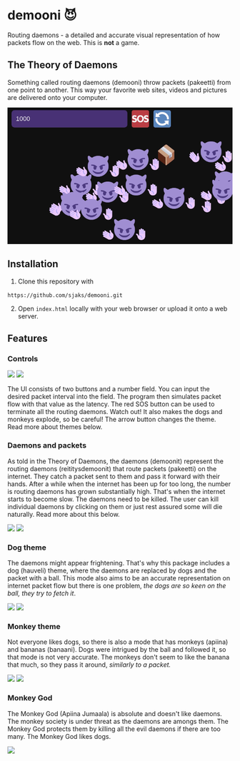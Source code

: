 # demooni 😈
Routing daemons - a detailed and accurate visual representation of how packets flow on the web. This is **not** a game.

## The Theory of Daemons
Something called routing daemons (demooni) throw packets (pakeetti) from one point to another. This way your favorite web sites, videos and pictures are delivered onto your computer.


![](https://raw.githubusercontent.com/sjaks/demooni/master/assets/demooni.gif)

## Installation
1. Clone this repository with
```
https://github.com/sjaks/demooni.git
```
2. Open `index.html` locally with your web browser or upload it onto a web server.

## Features

### Controls
![](https://twemoji.maxcdn.com/v/13.0.0/72x72/1F4E6.png)  ![](https://twemoji.maxcdn.com/v/13.0.0/72x72/1f503.png)

The UI consists of two buttons and a number field. You can input the desired packet interval into the field. The program then simulates packet flow
with that value as the latency. The red SOS button can be used to terminate all the routing daemons. Watch out! It also makes the dogs and monkeys explode,
so be careful! The arrow button changes the theme. Read more about themes below.

### Daemons and packets
As told in the Theory of Daemons, the daemons (demoonit) represent the routing daemons (reititysdemoonit) that route packets (pakeetti) on the internet. They catch a packet sent to them and pass it forward with their hands. After a while when the internet has been up for too long, the number is routing daemons has grown substantially high. That's when the internet starts to become slow. The daemons need to be killed. The user can kill individual daemons by clicking on them or just rest assured some will die naturally. Read more about this below.

![](https://twemoji.maxcdn.com/v/13.0.0/72x72/1f4e6.png)  ![](https://twemoji.maxcdn.com/v/13.0.0/72x72/1f608.png)

### Dog theme
The daemons might appear frightening. That's why this package includes a dog (hauveli) theme, where the daemons are replaced by dogs and the packet with a ball.
This mode also aims to be an accurate representation on internet packet flow but there is one problem, *the dogs are so keen on the ball, they try to fetch it*.

![](https://twemoji.maxcdn.com/v/13.0.0/72x72/26be.png)  ![](https://twemoji.maxcdn.com/v/13.0.0/72x72/1f415.png)

### Monkey theme
Not everyone likes dogs, so there is also a mode that has monkeys (apiina) and bananas (banaani). Dogs were intrigued by the ball and followed it,
so that mode is not very accurate. The monkeys don't seem to like the banana that much, so they pass it around, *similarly to a packet.*

![](https://twemoji.maxcdn.com/v/13.0.0/72x72/1f34c.png)  ![](https://twemoji.maxcdn.com/v/13.0.0/72x72/1f648.png)

### Monkey God
The Monkey God (Apiina Jumaala) is absolute and doesn't like daemons. The monkey society is under threat as the daemons are amongs them.
The Monkey God protects them by killing all the evil daemons if there are too many. The Monkey God likes dogs.

![](https://upload.wikimedia.org/wikipedia/commons/thumb/7/71/Sun_Wiki.svg/240px-Sun_Wiki.svg.png)
